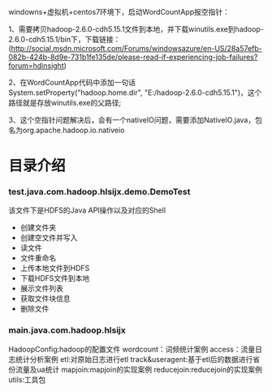 windowns+虚拟机+centos7环境下，启动WordCountApp报空指针：

1、需要拷贝hadoop-2.6.0-cdh5.15.1文件到本地，并下载winutils.exe到hadoop-2.6.0-cdh5.15.1/bin下，下载链接： (http://social.msdn.microsoft.com/Forums/windowsazure/en-US/28a57efb-082b-424b-8d9e-731b1fe135de/please-read-if-experiencing-job-failures?forum=hdinsight)

2、在WordCountApp代码中添加一句话System.setProperty("hadoop.home.dir", "E:/hadoop-2.6.0-cdh5.15.1")，这个路径就是存放winutils.exe的父路径;

3、这个空指针问题解决后，会有一个nativeIO问题，需要添加NativeIO.java，包名为org.apache.hadoop.io.nativeio

# 目录介绍

### test.java.com.hadoop.hlsijx.demo.DemoTest
该文件下是HDFS的Java API操作以及对应的Shell
* 创建文件夹
* 创建空文件并写入
* 读文件
* 文件重命名
* 上传本地文件到HDFS
* 下载HDFS文件到本地
* 展示文件列表
* 获取文件块信息
* 删除文件

### main.java.com.hadoop.hlsijx
HadoopConfig:hadoop的配置文件
wordcount：词频统计案例
access：流量日志统计分析案例
etl:对原始日志进行etl
track&useragent:基于etl后的数据进行省份流量及ua统计
mapjoin:mapjoin的实现案例
reducejoin:reducejoin的实现案例
utils:工具包


